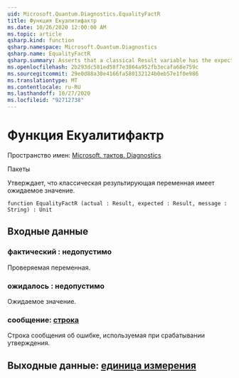```yaml
---
uid: Microsoft.Quantum.Diagnostics.EqualityFactR
title: Функция Екуалитифактр
ms.date: 10/26/2020 12:00:00 AM
ms.topic: article
qsharp.kind: function
qsharp.namespace: Microsoft.Quantum.Diagnostics
qsharp.name: EqualityFactR
qsharp.summary: Asserts that a classical Result variable has the expected value.
ms.openlocfilehash: 2b293dc581ed58f7e3864a952fb3ecafa68e759c
ms.sourcegitcommit: 29e0d88a30e4166fa580132124b0eb57e1f0e986
ms.translationtype: MT
ms.contentlocale: ru-RU
ms.lasthandoff: 10/27/2020
ms.locfileid: "92712738"
---
```

# <a name="equalityfactr-function"></a>Функция Екуалитифактр

Пространство имен: [Microsoft. тактов. Diagnostics](xref:Microsoft.Quantum.Diagnostics)

Пакеты [](https://nuget.org/packages/)


Утверждает, что классическая результирующая переменная имеет ожидаемое значение.

```qsharp
function EqualityFactR (actual : Result, expected : Result, message : String) : Unit
```


## <a name="input"></a>Входные данные

### <a name="actual--__invalidresult__"></a>фактический __: <Result> недопустимо__

Проверяемая переменная.


### <a name="expected--__invalidresult__"></a>ожидалось __: <Result> недопустимо__

Ожидаемое значение.


### <a name="message--string"></a>сообщение: [строка](xref:microsoft.quantum.lang-ref.string)

Строка сообщения об ошибке, используемая при срабатывании утверждения.



## <a name="output--unit"></a>Выходные данные: [единица измерения](xref:microsoft.quantum.lang-ref.unit)

